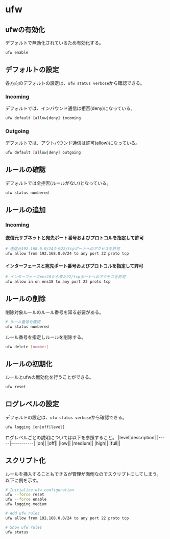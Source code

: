 # ufw
## ufwの有効化
デフォルトで無効化されているため有効化する。
```sh
ufw enable
```

## デフォルトの設定
各方向のデフォルトの設定は、`ufw status verbose`から確認できる。
### Incoming
デフォルトでは、インバウンド通信は拒否(deny)になっている。
```sh
ufw default [allow|deny] incoming
```
### Outgoing
デフォルトでは、アウトバウンド通信は許可(allow)になっている。
```sh
ufw default [allow|deny] outgoing
```

## ルールの確認
デフォルトでは全拒否(ルールがない)となっている。
```sh
ufw status numbered
```

## ルールの追加
### Incoming
#### 送信元サブネットと宛先ポート番号およびプロトコルを指定して許可
```sh
# 送信元192.168.0.0/24から22/tcpポートへのアクセスを許可
ufw allow from 192.168.0.0/24 to any port 22 proto tcp
```
#### インターフェースと宛先ポート番号およびプロトコルを指定して許可
```sh
# インターフェースens18から来た22/tcpポートへのアクセスを許可
ufw allow in on ens18 to any port 22 proto tcp
```

## ルールの削除
削除対象ルールのルール番号を知る必要がある。
```sh
# ルール番号を確認
ufw status numbered
```
ルール番号を指定しルールを削除する。
```sh
ufw delete [number]
```

## ルールの初期化
ルールとufwの無効化を行うことができる。
```sh
ufw reset
```

## ログレベルの設定
デフォルトの設定は、`ufw status verbose`から確認できる。
```sh
ufw logging [on|off|level]
```
ログレベルごとの説明については以下を参照すること。
|level|description|
|-----|-----------|
|on||
|off||
|low||
|medium||
|high||
|full||

## スクリプト化
ルールを挿入することもできるが管理が面倒なのでスクリプトにしてしまう。  
以下に例を示す。
```sh
# Initialize ufw configuration
ufw --force reset
ufw --force enable
ufw logging medium

# Add ufw rules
ufw allow from 192.168.0.0/24 to any port 22 proto tcp

# Show ufw rules
ufw status
```
